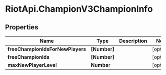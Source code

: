# RiotApi.ChampionV3ChampionInfo

## Properties
Name | Type | Description | Notes
------------ | ------------- | ------------- | -------------
**freeChampionIdsForNewPlayers** | **[Number]** |  | [optional] 
**freeChampionIds** | **[Number]** |  | [optional] 
**maxNewPlayerLevel** | **Number** |  | [optional] 


